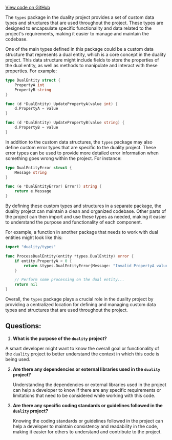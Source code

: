 [View code on GitHub](https://github.com/duality-labs/duality/types/types.go)

The `types` package in the duality project provides a set of custom data types and structures that are used throughout the project. These types are designed to encapsulate specific functionality and data related to the project's requirements, making it easier to manage and maintain the codebase.

One of the main types defined in this package could be a custom data structure that represents a dual entity, which is a core concept in the duality project. This data structure might include fields to store the properties of the dual entity, as well as methods to manipulate and interact with these properties. For example:

```go
type DualEntity struct {
    PropertyA int
    PropertyB string
}

func (d *DualEntity) UpdatePropertyA(value int) {
    d.PropertyA = value
}

func (d *DualEntity) UpdatePropertyB(value string) {
    d.PropertyB = value
}
```

In addition to the custom data structures, the `types` package may also define custom error types that are specific to the duality project. These error types can be used to provide more detailed error information when something goes wrong within the project. For instance:

```go
type DualEntityError struct {
    Message string
}

func (e *DualEntityError) Error() string {
    return e.Message
}
```

By defining these custom types and structures in a separate package, the duality project can maintain a clean and organized codebase. Other parts of the project can then import and use these types as needed, making it easier to understand the purpose and functionality of each component.

For example, a function in another package that needs to work with dual entities might look like this:

```go
import "duality/types"

func ProcessDualEntity(entity *types.DualEntity) error {
    if entity.PropertyA < 0 {
        return &types.DualEntityError{Message: "Invalid PropertyA value"}
    }

    // Perform some processing on the dual entity...
    return nil
}
```

Overall, the `types` package plays a crucial role in the duality project by providing a centralized location for defining and managing custom data types and structures that are used throughout the project.
## Questions: 
 1. **What is the purpose of the `duality` project?**

   A smart developer might want to know the overall goal or functionality of the `duality` project to better understand the context in which this code is being used.

2. **Are there any dependencies or external libraries used in the `duality` project?**

   Understanding the dependencies or external libraries used in the project can help a developer to know if there are any specific requirements or limitations that need to be considered while working with this code.

3. **Are there any specific coding standards or guidelines followed in the `duality` project?**

   Knowing the coding standards or guidelines followed in the project can help a developer to maintain consistency and readability in the code, making it easier for others to understand and contribute to the project.